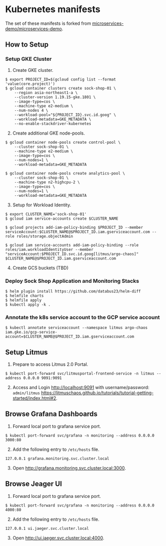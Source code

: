 # Kubernetes manifests

The set of these manifests is forked from [microservices-demo/microservices-demo](https://github.com/microservices-demo/microservices-demo).
## How to Setup

### Setup GKE Cluster

1. Create GKE cluster.

```shell-session
$ export PROJECT_ID=$(gcloud config list --format 'value(core.project)')
$ gcloud container clusters create sock-shop-01 \
	--region asia-northeast1-a \
	--cluster-version 1.19.15-gke.1801 \
	--image-type=cos \
	--machine-type e2-medium \
	--num-nodes 4 \
	--workload-pool="${PROJECT_ID}.svc.id.goog" \
	--workload-metadata=GKE_METADATA \
	--no-enable-stackdriver-kubernetes
```

2. Create additional GKE node-pools.

```shell-session
$ gcloud container node-pools create control-pool \
	--cluster sock-shop-01 \
	--machine-type e2-medium \
	--image-type=cos \
	--num-nodes=1 \
	--workload-metadata=GKE_METADATA

$ gcloud container node-pools create analytics-pool \
	--cluster sock-shop-01 \
	--machine-type n2-highcpu-2 \
	--image-type=cos \
	--num-nodes=1 \
	--workload-metadata=GKE_METADATA
```

3. Setup for Workload Identity.

```shell-session
$ export CLUSTER_NAME='sock-shop-01'
$ gcloud iam service-accounts create $CLUSTER_NAME
```

```shell-session
$ gcloud projects add-iam-policy-binding $PROJECT_ID --member serviceAccount:$CLUSTER_NAME@$PROJECT_ID.iam.gserviceaccount.com --role roles/storage.objectAdmin
```

```shell-session
$ gcloud iam service-accounts add-iam-policy-binding --role roles/iam.workloadIdentityUser --member "serviceAccount:$PROJECT_ID.svc.id.goog[litmus/argo-chaos]" $CLUSTER_NAME@$PROJECT_ID.iam.gserviceaccount.com
```


4. Create GCS buckets (TBD)

### Deploy Sock Shop Application and Monitoring Stacks

```shell-session
$ helm plugin install https://github.com/databus23/helm-diff
$ helmfile charts
$ helmfile apply
$ kubectl apply -k .
```

### Annotate the k8s service account to the GCP service account

```shell-session
$ kubectl annotate serviceaccount --namespace litmus argo-chaos iam.gke.io/gcp-service-account=$CLUSTER_NAME@$PROJECT_ID.iam.gserviceaccount.com
```
## Setup Litmus

1. Prepare to access Litmus 2.0 Portal.

```shell-session
$ kubectl port-forward svc/litmusportal-frontend-service -n litmus --address 0.0.0.0 9091:9091
```

2. Access and Login <http://localhost:9091> with username/password: `admin/litmus` <https://litmuschaos.github.io/tutorials/tutorial-getting-started/index.html#2>.

## Browse Grafana Dashboards

1. Forward local port to grafana service port.

```shell-session
$ kubectl port-forward svc/grafana -n monitoring --address 0.0.0.0 3000:80
```

2. Add the following entry to `/etc/hosts` file.

```
127.0.0.1 grafana.monitoring.svc.cluster.local
```

3. Open <http://grafana.monitoring.svc.cluster.local:3000>.

## Browse Jeager UI


1. Forward local port to grafana service port.

```shell-session
$ kubectl port-forward svc/grafana -n monitoring --address 0.0.0.0 4000:80
```

2. Add the following entry to `/etc/hosts` file.

```
127.0.0.1 ui.jaeger.svc.cluster.local
```

3. Open <http://ui.jaeger.svc.cluster.local:4000>.
